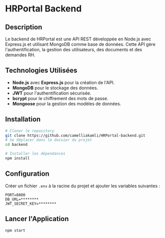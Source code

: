 # HRPortal Backend

## Description
Le backend de HRPortal est une API REST développée en Node.js avec Express.js et utilisant MongoDB comme base de données. Cette API gère l'authentification, la gestion des utilisateurs, des documents et des demandes RH.

## Technologies Utilisées
- **Node.js** avec **Express.js** pour la création de l'API.
- **MongoDB** pour le stockage des données.
- **JWT** pour l'authentification sécurisée.
- **bcrypt** pour le chiffrement des mots de passe.
- **Mongoose** pour la gestion des modèles de données.

## Installation
```sh
# Cloner le repository
git clone https://github.com/camelliakamli/HRPortal-backend.git
# Se déplacer dans le dossier du projet
cd backend

# Installer les dépendances
npm install 
```

## Configuration
Créer un fichier `.env` à la racine du projet et ajouter les variables suivantes :
```env
PORT=8800
DB_URL=********
JWT_SECRET_KEY=********  
```

## Lancer l'Application
```sh
npm start
```


